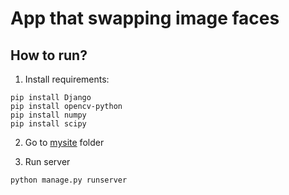 # App that swapping image faces

## How to run?

1. Install requirements:
```shell
pip install Django
pip install opencv-python
pip install numpy
pip install scipy
```

2. Go to [mysite](https://github.com/EmirVildanov/BasicProgramming4/tree/master/homework/hw7/task1/mysite) folder

3. Run server
```shell
python manage.py runserver
```